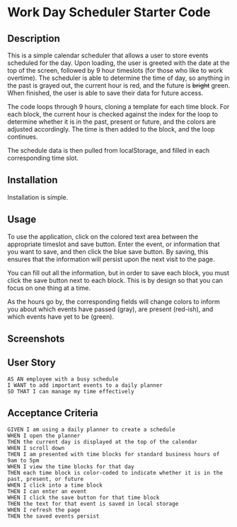 # Work Day Scheduler Starter Code

## Description

This is a simple calendar scheduler that allows a user to store events scheduled for the day. Upon loading, the user is
greeted with the date at the top of the screen, followed by 9 hour timeslots (for those who like to work overtime). 
The scheduler is able to determine the time of day, so anything in the past is grayed out, the current hour is red, 
and the future is ~~bright~~ green. When finished, the user is able to save their data for future access.

The code loops through 9 hours, cloning a template for each time block. For each block, the current hour is checked 
against the index for the loop to determine whether it is in the past, present or future, and the colors are 
adjusted accordingly. The time is then added to the block, and the loop continues.

The schedule data is then pulled from localStorage, and filled in each corresponding time slot.

## Installation
Installation is simple.

## Usage

To use the application, click on the colored text area between the appropriate timeslot and save button. Enter the 
event, or information that you want to save, and then click the blue save button. By saving, this ensures that the 
information will persist upon the next visit to the page.

You can fill out all the information, but in order to save each block, you must click the save button next to 
each block. This is by design so that you can focus on one thing at a time.

As the hours go by, the corresponding fields will change colors to inform you about which events have passed (gray), 
are present (red-ish), and which events have yet to be (green).

## Screenshots

## User Story

```
AS AN employee with a busy schedule
I WANT to add important events to a daily planner
SO THAT I can manage my time effectively
```

## Acceptance Criteria

```
GIVEN I am using a daily planner to create a schedule
WHEN I open the planner
THEN the current day is displayed at the top of the calendar
WHEN I scroll down
THEN I am presented with time blocks for standard business hours of 9am to 5pm
WHEN I view the time blocks for that day
THEN each time block is color-coded to indicate whether it is in the past, present, or future
WHEN I click into a time block
THEN I can enter an event
WHEN I click the save button for that time block
THEN the text for that event is saved in local storage
WHEN I refresh the page
THEN the saved events persist
```
